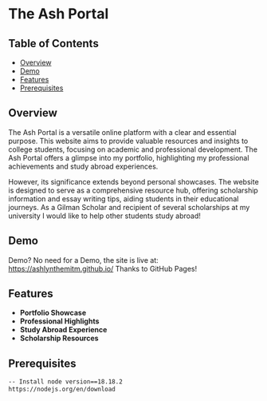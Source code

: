# The Ash Portal

## Table of Contents

- [Overview](#project-overview)
- [Demo](#demo)
- [Features](#features)
- [Prerequisites](#prerequisites)

## Overview

The Ash Portal is a versatile online platform with a clear and essential purpose. This website aims to provide valuable resources and insights to college students, focusing on academic and professional development. The Ash Portal offers a glimpse into my portfolio, highlighting my professional achievements and study abroad experiences.

However, its significance extends beyond personal showcases. The website is designed to serve as a comprehensive resource hub, offering scholarship information and essay writing tips, aiding students in their educational journeys. As a Gilman Scholar and recipient of several scholarships at my university I would like to help other students study abroad!

## Demo

Demo? No need for a Demo, the site is live at: https://ashlynthemitm.github.io/
Thanks to GitHub Pages!

## Features

* **Portfolio Showcase**
* **Professional Highlights**
* **Study Abroad Experience**
* **Scholarship Resources**

## Prerequisites

```bash
-- Install node version==18.18.2
https://nodejs.org/en/download

```
